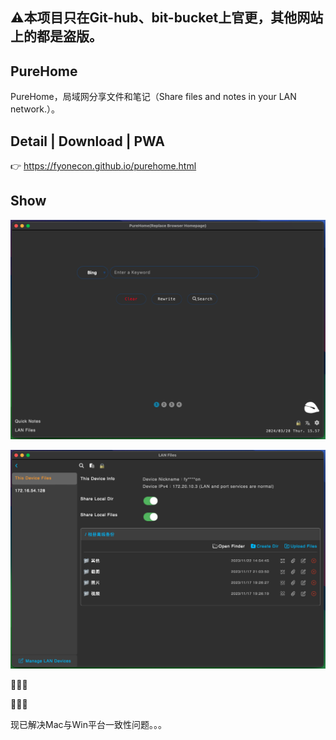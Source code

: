 ## ⚠️本项目只在Git-hub、bit-bucket上官更，其他网站上的都是盗版。

## PureHome

PureHome，局域网分享文件和笔记（Share files and notes in your LAN network.）。

## Detail | Download | PWA
👉 https://fyonecon.github.io/purehome.html

## Show
![Homepage](./en/home.png "Homepage主页")

![LanFiles](./en/lan.png "LanFiles局域网")

🎉🎉🎉

🎉🎉🎉

现已解决Mac与Win平台一致性问题。。。

